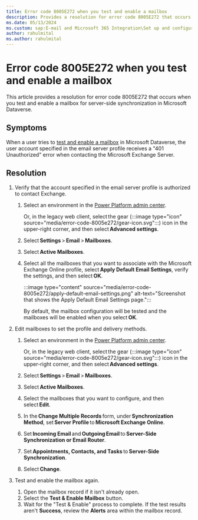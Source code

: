 ```yaml
---
title: Error code 8005E272 when you test and enable a mailbox
description: Provides a resolution for error code 8005E272 that occurs when you test and enable a mailbox for server-side synchronization.
ms.date: 05/13/2024
ms.custom: sap:E-mail and Microsoft 365 Integration\Set up and configuration of server-side synchronization
author: rahulmital
ms.author: rahulmital
---
```

# Error code 8005E272 when you test and enable a mailbox

This article provides a resolution for error code 8005E272 that occurs when you test and enable a mailbox for server-side synchronization in Microsoft Dataverse.

## Symptoms

When a user tries to [test and enable a mailbox](/power-platform/admin/connect-exchange-online#test-the-configuration-of-mailboxes) in Microsoft Dataverse, the user account specified in the email server profile receives a "401 Unauthorized" error when contacting the Microsoft Exchange Server.

## Resolution

1. Verify that the account specified in the email server profile is authorized to contact Exchange.

   1. Select an environment in the [Power Platform admin center](https://admin.powerplatform.microsoft.com/).

       Or, in the legacy web client, select the gear (:::image type="icon" source="media/error-code-8005e272/gear-icon.svg":::) icon in the upper-right corner, and then select **Advanced settings**.

   2. Select **Settings** > **Email** > **Mailboxes**.
   3. Select **Active Mailboxes**.
   4. Select all the mailboxes that you want to associate with the Microsoft Exchange Online profile, select **Apply Default Email Settings**, verify the settings, and then select **OK**.

        :::image type="content" source="media/error-code-8005e272/apply-default-email-settings.png" alt-text="Screenshot that shows the Apply Default Email Settings page.":::

        By default, the mailbox configuration will be tested and the mailboxes will be enabled when you select **OK**.

2. Edit mailboxes to set the profile and delivery methods.

   1. Select an environment in the [Power Platform admin center](https://admin.powerplatform.microsoft.com/).

        Or, in the legacy web client, select the gear (:::image type="icon" source="media/error-code-8005e272/gear-icon.svg":::) icon in the upper-right corner, and then select **Advanced settings**.

   2. Select **Settings** > **Email** > **Mailboxes**.
   3. Select **Active Mailboxes**.
   4. Select the mailboxes that you want to configure, and then select **Edit**.
   5. In the **Change Multiple Records** form, under **Synchronization Method**, set **Server Profile** to **Microsoft Exchange Online**.
   6. Set **Incoming Email** and **Outgoing Email** to **Server-Side Synchronization or Email Router**.
   7. Set **Appointments, Contacts, and Tasks** to **Server-Side Synchronization**.
   8. Select **Change**.

3. Test and enable the mailbox again.

    1. Open the mailbox record if it isn't already open.
    2. Select the **Test & Enable Mailbox** button.
    3. Wait for the "Test & Enable" process to complete. If the test results aren't **Success**, review the **Alerts** area within the mailbox record.
